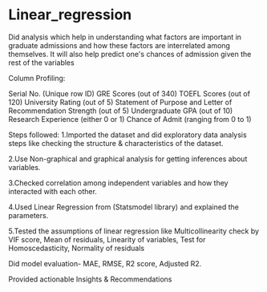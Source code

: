 # Linear_regression
Did analysis which help in understanding what factors are important in graduate admissions and how these factors are interrelated among themselves. It will also help predict one's chances of admission given the rest of the variables

Column Profiling:

Serial No. (Unique row ID)
GRE Scores (out of 340)
TOEFL Scores (out of 120)
University Rating (out of 5)
Statement of Purpose and Letter of Recommendation Strength (out of 5)
Undergraduate GPA (out of 10)
Research Experience (either 0 or 1)
Chance of Admit (ranging from 0 to 1)

Steps followed:
1.Imported the dataset and did exploratory data analysis steps like checking the structure & characteristics of the dataset.

2.Use Non-graphical and graphical analysis for getting inferences about variables.

3.Checked correlation among independent variables and how they interacted with each other.

4.Used Linear Regression from (Statsmodel library) and explained the parameters.

5.Tested the assumptions of linear regression like 
  Multicollinearity check by VIF score,  Mean of residuals,
  Linearity of variables, 
  Test for Homoscedasticity,  Normality of residuals
  
Did model evaluation- MAE, RMSE, R2 score, Adjusted R2.

Provided actionable Insights & Recommendations
